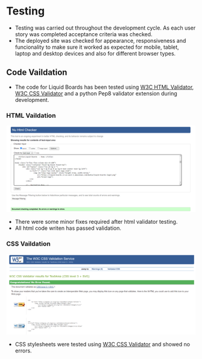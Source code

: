 # Testing
- Testing was carried out throughout the development cycle. As each user story was completed acceptance criteria was checked.
- The deployed site was checked for appearance, responsiveness and funcionality to make sure it worked as expected for mobile, tablet, laptop and desktop devices and also for different browser types.

## Code Vaildation
- The code for Liquid Boards has been tested using [W3C HTML Validator](https://validator.w3.org/), [W3C CSS Validator](https://jigsaw.w3.org/css-validator/) and a python Pep8 validator extension during development.

### HTML Vaildation
![html validation](README/assets/html_validation.png)
- There were some minor fixes required after html validator testing.
- All html code writen has passed validation.

### CSS Vaildation
![css validation](README/assets/css_validation.png)
- CSS stylesheets were tested using [W3C CSS Validator](https://jigsaw.w3.org/css-validator/) and showed no errors.